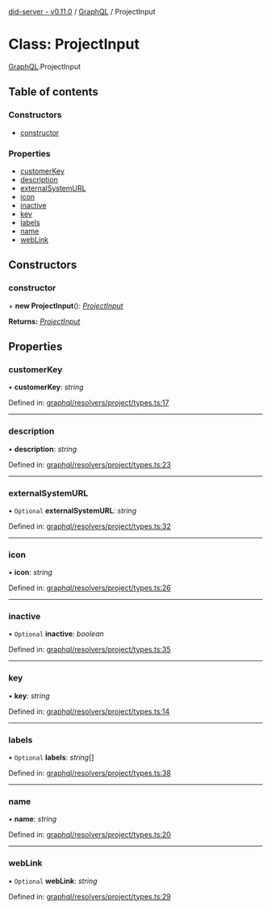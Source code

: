 [did-server - v0.11.0](../README.md) / [GraphQL](../modules/graphql.md) / ProjectInput

# Class: ProjectInput

[GraphQL](../modules/graphql.md).ProjectInput

## Table of contents

### Constructors

- [constructor](graphql.projectinput.md#constructor)

### Properties

- [customerKey](graphql.projectinput.md#customerkey)
- [description](graphql.projectinput.md#description)
- [externalSystemURL](graphql.projectinput.md#externalsystemurl)
- [icon](graphql.projectinput.md#icon)
- [inactive](graphql.projectinput.md#inactive)
- [key](graphql.projectinput.md#key)
- [labels](graphql.projectinput.md#labels)
- [name](graphql.projectinput.md#name)
- [webLink](graphql.projectinput.md#weblink)

## Constructors

### constructor

\+ **new ProjectInput**(): [*ProjectInput*](graphql.projectinput.md)

**Returns:** [*ProjectInput*](graphql.projectinput.md)

## Properties

### customerKey

• **customerKey**: *string*

Defined in: [graphql/resolvers/project/types.ts:17](https://github.com/Puzzlepart/did/blob/dev/server/graphql/resolvers/project/types.ts#L17)

___

### description

• **description**: *string*

Defined in: [graphql/resolvers/project/types.ts:23](https://github.com/Puzzlepart/did/blob/dev/server/graphql/resolvers/project/types.ts#L23)

___

### externalSystemURL

• `Optional` **externalSystemURL**: *string*

Defined in: [graphql/resolvers/project/types.ts:32](https://github.com/Puzzlepart/did/blob/dev/server/graphql/resolvers/project/types.ts#L32)

___

### icon

• **icon**: *string*

Defined in: [graphql/resolvers/project/types.ts:26](https://github.com/Puzzlepart/did/blob/dev/server/graphql/resolvers/project/types.ts#L26)

___

### inactive

• `Optional` **inactive**: *boolean*

Defined in: [graphql/resolvers/project/types.ts:35](https://github.com/Puzzlepart/did/blob/dev/server/graphql/resolvers/project/types.ts#L35)

___

### key

• **key**: *string*

Defined in: [graphql/resolvers/project/types.ts:14](https://github.com/Puzzlepart/did/blob/dev/server/graphql/resolvers/project/types.ts#L14)

___

### labels

• `Optional` **labels**: *string*[]

Defined in: [graphql/resolvers/project/types.ts:38](https://github.com/Puzzlepart/did/blob/dev/server/graphql/resolvers/project/types.ts#L38)

___

### name

• **name**: *string*

Defined in: [graphql/resolvers/project/types.ts:20](https://github.com/Puzzlepart/did/blob/dev/server/graphql/resolvers/project/types.ts#L20)

___

### webLink

• `Optional` **webLink**: *string*

Defined in: [graphql/resolvers/project/types.ts:29](https://github.com/Puzzlepart/did/blob/dev/server/graphql/resolvers/project/types.ts#L29)

